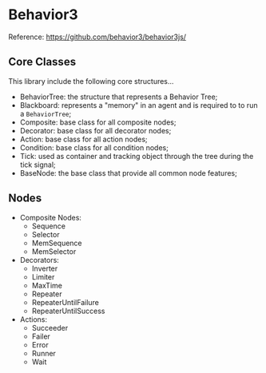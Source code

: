 # Behavior3

Reference: https://github.com/behavior3/behavior3js/

## Core Classes

This library include the following core structures...

- BehaviorTree: the structure that represents a Behavior Tree;
- Blackboard: represents a "memory" in an agent and is required to to run a `BehaviorTree`;
- Composite: base class for all composite nodes;
- Decorator: base class for all decorator nodes;
- Action: base class for all action nodes;
- Condition: base class for all condition nodes;
- Tick: used as container and tracking object through the tree during the tick signal;
- BaseNode: the base class that provide all common node features;

## Nodes

- Composite Nodes: 
    - Sequence
    - Selector
    - MemSequence
    - MemSelector
- Decorators:
    - Inverter
    - Limiter
    - MaxTime
    - Repeater
    - RepeaterUntilFailure
    - RepeaterUntilSuccess
- Actions:
    - Succeeder
    - Failer
    - Error
    - Runner
    - Wait